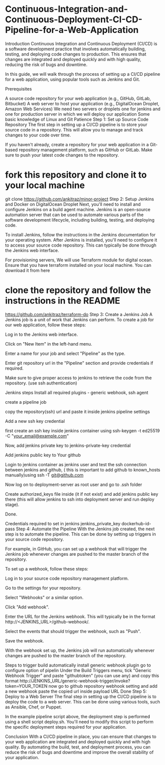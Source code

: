 # Continuous-Integration-and-Continuous-Deployment-CI-CD-Pipeline-for-a-Web-Application
Introduction
Continuous Integration and Continuous Deployment (CI/CD) is a software development practice that involves automatically building, testing, and deploying code changes to production. This ensures that changes are integrated and deployed quickly and with high quality, reducing the risk of bugs and downtime.

In this guide, we will walk through the process of setting up a CI/CD pipeline for a web application, using popular tools such as Jenkins and Git.

Prerequisites

A source code repository for your web application (e.g., GitHub, GitLab, Bitbucket)
A web server to host your application (e.g., DigitalOcean Droplet, Amazon Web Services)
We need two servers or droplets one for jenkins and one for production server in which we will deploy our application
Some basic knowledge of Linux and Git
Patience
Step 1: Set up Source Code Repository
The first step in setting up a CI/CD pipeline is to store your source code in a repository. This will allow you to manage and track changes to your code over time.

If you haven't already, create a repository for your web application in a Git-based repository management platform, such as GitHub or GitLab. Make sure to push your latest code changes to the repository.

# fork this repository and clone it to your local machine
git clone https://github.com/ankitraz/minor-project
Step 2: Setup Jenkins and Docker on DigitalOcean Droplet
Next, you'll need to install and configure Jenkins on a build agent machine. Jenkins is an open-source automation server that can be used to automate various parts of the software development lifecycle, including building, testing, and deploying code.

To install Jenkins, follow the instructions in the Jenkins documentation for your operating system. After Jenkins is installed, you'll need to configure it to access your source code repository. This can typically be done through the Jenkins web interface.

For provisioning servers, We will use Terraform module for digital ocean. Ensure that you have terraform installed on your local machine. You can download it from here
# clone the repository and follow the instructions in the README
https://github.com/ankitraz/terraform-do
Step 3: Create a Jenkins Job
A Jenkins job is a unit of work that Jenkins can perform. To create a job for our web application, follow these steps:

Log in to the Jenkins web interface.

Click on "New Item" in the left-hand menu.

Enter a name for your job and select "Pipeline" as the type.

Enter git repository url in the "Pipeline" section and provide credentials if required.

Make sure to give proper access to jenkins to retrieve the code from the repository. (use ssh authentication)

Jenkins steps
Install all required plugins - generic webhook, ssh agent

create a pipeline job

copy the repository(ssh) url and paste it inside jenkins pipeline settings

Add a new ssh key credential

first create an ssh key inside jenkins container using ssh-keygen -t ed25519 -C "your_email@example.com"

Now, add jenkins private key to jenkins-private-key credential

Add jenkins public key to Your github

Login to jenkins container as jenkins user and test the ssh connection between jenkins and github, ( this is important to add github to known_hosts manually)using ssh -T git@github.com

Now log on to deployment-server as root user and go to .ssh folder

Create authorized_keys file inside (it if not exist) and add jenkins public key there (this will allow jenkins to ssh into deployment server and run deploy stage).

Done.

Credentials required to set in jenkins
jenkins_private_key
dockerhub-id-pass
Step 4: Automate the Pipeline
With the Jenkins job created, the next step is to automate the pipeline. This can be done by setting up triggers in your source code repository.

For example, in GitHub, you can set up a webhook that will trigger the Jenkins job whenever changes are pushed to the master branch of the repository.

To set up a webhook, follow these steps:

Log in to your source code repository management platform.

Go to the settings for your repository.

Select "Webhooks" or a similar option.

Click "Add webhook".

Enter the URL for the Jenkins webhook. This will typically be in the format http://<JENKINS_URL>/github-webhook/.

Select the events that should trigger the webhook, such as "Push".

Save the webhook.

With the webhook set up, the Jenkins job will run automatically whenever changes are pushed to the master branch of the repository.

Steps to trigger build automatically
install generic webhook plugin
go to configure option of pipelin
Under the Build Triggers menu, tick "Generic Webhook Trigger" and paste "githubtoken" (you can use any) and copy this format http://JENKINS_URL/generic-webhook-trigger/invoke?token=YOUR_TOKEN
now go to github repository webhook setting and add a new webhook
paste the copied url inside payload URL
Done
Step 5: Deploy to a Web Server
The final step in setting up the CI/CD pipeline is to deploy the code to a web server. This can be done using various tools, such as Ansible, Chef, or Puppet.

In the example pipeline script above, the deployment step is performed using a shell script deploy.sh. You'll need to modify this script to perform the specific deployment steps required for your application.

Conclusion
With a CI/CD pipeline in place, you can ensure that changes to your web application are integrated and deployed quickly and with high quality. By automating the build, test, and deployment process, you can reduce the risk of bugs and downtime and improve the overall stability of your application.
